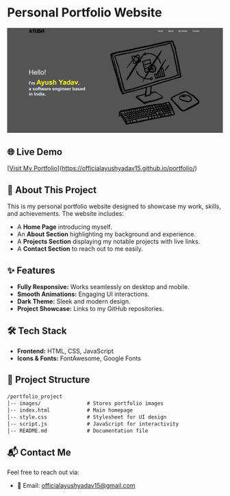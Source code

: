 # Personal Portfolio Website

![Portfolio Preview](images/work3.png)

## 🌐 Live Demo
[[Visit My Portfolio]([https://officialayushyadav15.github.io/portfolio/])](https://officialayushyadav15.github.io/portfolio/)

## 📌 About This Project
This is my personal portfolio website designed to showcase my work, skills, and achievements. The website includes:
- A **Home Page** introducing myself.
- An **About Section** highlighting my background and experience.
- A **Projects Section** displaying my notable projects with live links.
- A **Contact Section** to reach out to me easily.

## ✨ Features
- **Fully Responsive:** Works seamlessly on desktop and mobile.
- **Smooth Animations:** Engaging UI interactions.
- **Dark Theme:** Sleek and modern design.
- **Project Showcase:** Links to my GitHub repositories.

## 🛠️ Tech Stack
- **Frontend:** HTML, CSS, JavaScript
- **Icons & Fonts:** FontAwesome, Google Fonts

## 📂 Project Structure
```
/portfolio_project
│-- images/               # Stores portfolio images
│-- index.html            # Main homepage
│-- style.css             # Stylesheet for UI design
│-- script.js             # JavaScript for interactivity
│-- README.md             # Documentation file
```

## 📬 Contact Me
Feel free to reach out via:
- 📧 Email: officialayushyadav15@gmail.com
